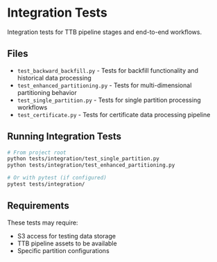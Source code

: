 # Integration Tests

Integration tests for TTB pipeline stages and end-to-end workflows.

## Files

- `test_backward_backfill.py` - Tests for backfill functionality and historical data processing
- `test_enhanced_partitioning.py` - Tests for multi-dimensional partitioning behavior
- `test_single_partition.py` - Tests for single partition processing workflows
- `test_certificate.py` - Tests for certificate data processing pipeline

## Running Integration Tests

```bash
# From project root
python tests/integration/test_single_partition.py
python tests/integration/test_enhanced_partitioning.py

# Or with pytest (if configured)
pytest tests/integration/
```

## Requirements

These tests may require:
- S3 access for testing data storage
- TTB pipeline assets to be available
- Specific partition configurations